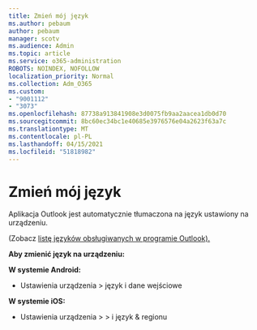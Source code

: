 ```yaml
---
title: Zmień mój język
ms.author: pebaum
author: pebaum
manager: scotv
ms.audience: Admin
ms.topic: article
ms.service: o365-administration
ROBOTS: NOINDEX, NOFOLLOW
localization_priority: Normal
ms.collection: Adm_O365
ms.custom:
- "9001112"
- "3073"
ms.openlocfilehash: 87738a913841908e3d0075fb9aa2aacea1db0d70
ms.sourcegitcommit: 8bc60ec34bc1e40685e3976576e04a2623f63a7c
ms.translationtype: MT
ms.contentlocale: pl-PL
ms.lasthandoff: 04/15/2021
ms.locfileid: "51818982"
---
```

# <a name="change-my-language"></a>Zmień mój język

Aplikacja Outlook jest automatycznie tłumaczona na język ustawiony na urządzeniu. 

(Zobacz [listę języków obsługiwanych w programie Outlook).](https://acompli.helpshift.com/a/outlook/?s=general-questions&f=in-which-languages-is-your-app-translated) 

**Aby zmienić język na urządzeniu:** 

**W systemie Android:** 

- Ustawienia urządzenia > język i dane wejściowe 

**W systemie iOS:** 

- Ustawienia urządzenia > > i język & regionu 
